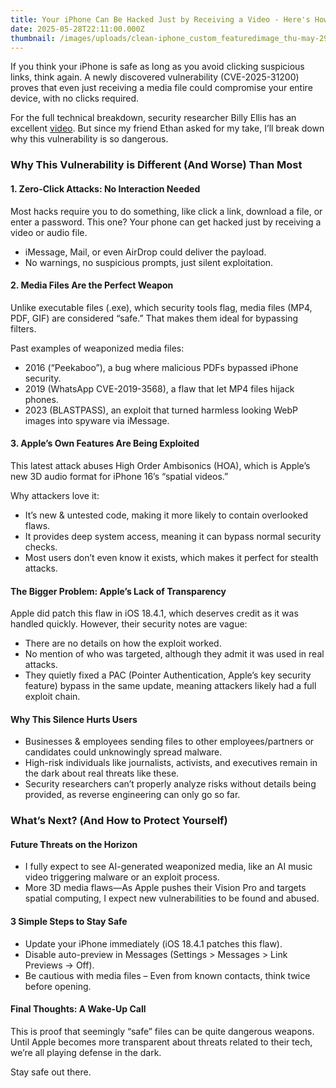 ```yaml
---
title: Your iPhone Can Be Hacked Just by Receiving a Video - Here's How
date: 2025-05-28T22:11:00.000Z
thumbnail: /images/uploads/clean-iphone_custom_featuredimage_thu-may-29-2025.jpg
---
```

If you think your iPhone is safe as long as you avoid clicking suspicious links, think again. A newly discovered vulnerability (CVE-2025-31200) proves that even just receiving a media file could compromise your entire device, with no clicks required.

For the full technical breakdown, security researcher Billy Ellis has an excellent [video](https://www.youtube.com/watch?v=nTO3TRBW00E). But since my friend Ethan asked for my take, I’ll break down why this vulnerability is so dangerous.

### Why This Vulnerability is Different (And Worse) Than Most

#### 1. Zero-Click Attacks: No Interaction Needed

Most hacks require you to do something, like click a link, download a file, or enter a password. This one? Your phone can get hacked just by receiving a video or audio file.

* iMessage, Mail, or even AirDrop could deliver the payload.
* No warnings, no suspicious prompts, just silent exploitation.

#### 2. Media Files Are the Perfect Weapon

Unlike executable files (.exe), which security tools flag, media files (MP4, PDF, GIF) are considered “safe.” That makes them ideal for bypassing filters.

Past examples of weaponized media files:

* 2016 (“Peekaboo”), a bug where malicious PDFs bypassed iPhone security.
* 2019 (WhatsApp CVE-2019-3568), a flaw that let MP4 files hijack phones.
* 2023 (BLASTPASS), an exploit that turned harmless looking WebP images into spyware via iMessage.

#### 3. Apple’s Own Features Are Being Exploited

This latest attack abuses High Order Ambisonics (HOA), which is Apple’s new 3D audio format for iPhone 16’s “spatial videos.”

Why attackers love it:

* It’s new & untested code, making it more likely to contain overlooked flaws.
* It provides deep system access, meaning it can bypass normal security checks.
* Most users don’t even know it exists, which makes it perfect for stealth attacks.

#### The Bigger Problem: Apple’s Lack of Transparency

Apple did patch this flaw in iOS 18.4.1, which deserves credit as it was handled quickly. However, their security notes are vague:

* There are no details on how the exploit worked.
* No mention of who was targeted, although they admit it was used in real attacks.
* They quietly fixed a PAC (Pointer Authentication, Apple’s key security feature) bypass in the same update, meaning attackers likely had a full exploit chain.

#### Why This Silence Hurts Users

* Businesses & employees sending files to other employees/partners or candidates could unknowingly spread malware.
* High-risk individuals like journalists, activists, and executives remain in the dark about real threats like these.
* Security researchers can’t properly analyze risks without details being provided, as reverse engineering can only go so far.

### What’s Next? (And How to Protect Yourself)

#### Future Threats on the Horizon

* I fully expect to see AI-generated weaponized media, like an AI music video triggering malware or an exploit process.
* More 3D media flaws—As Apple pushes their Vision Pro and targets spatial computing, I expect new vulnerabilities to be found and abused.

#### 3 Simple Steps to Stay Safe

* Update your iPhone immediately (iOS 18.4.1 patches this flaw).
* Disable auto-preview in Messages (Settings > Messages > Link Previews → Off).
* Be cautious with media files – Even from known contacts, think twice before opening.

#### Final Thoughts: A Wake-Up Call

This is proof that seemingly “safe” files can be quite dangerous weapons. Until Apple becomes more transparent about threats related to their tech, we’re all playing defense in the dark.

Stay safe out there.

